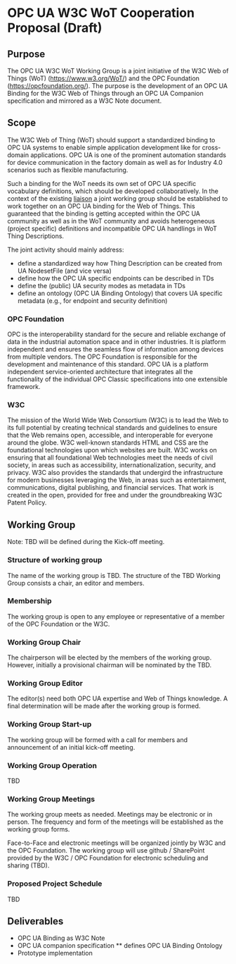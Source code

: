 # OPC UA W3C WoT Cooperation Proposal (Draft)

## Purpose 
The OPC UA W3C WoT Working Group is a joint initiative of the W3C Web of Things (WoT) (https://www.w3.org/WoT/) and the 
OPC Foundation (https://opcfoundation.org/). The purpose is the development of an OPC UA Binding 
for the W3C Web of Things through an OPC UA Companion specification and mirrored as a W3C Note document.

## Scope
The W3C Web of Thing (WoT) should support a standardized binding to OPC UA systems to enable simple application development like for cross-domain 
applications. OPC UA is one of the prominent automation standards for device communication in the factory domain as well as for Industry 4.0 
scenarios such as flexible manufacturing. 

Such a binding for the WoT needs its own set of OPC UA specific vocabulary definitions, which should be developed collaboratively. In the context of the existing [liaison](https://opcfoundation.org/news/opc-foundation-news/w3c-and-opcf-to-integrate-opc-ua-into-the-web-of-things/) a joint 
working group should be established to work together on an OPC UA binding for the Web of Things. This guaranteed that the binding is getting accepted within the OPC UA community as well as in the WoT community and avoids heterogeneous (project specific) definitions and incompatible OPC UA handlings in WoT Thing Descriptions.

The joint activity should mainly address:
* define a standardized way how Thing Description can be created from UA NodesetFile (and vice versa) 
* define how the OPC UA specific endpoints can be described in TDs
* define the (public) UA security modes as metadata in TDs
* define an ontology (OPC UA Binding Ontology) that covers UA specific metadata (e.g., for endpoint and security definition) 
 

### OPC Foundation
OPC is the interoperability standard for the secure and reliable exchange of data in the industrial automation 
space and in other industries. It is platform independent and ensures the seamless flow of information among devices 
from multiple vendors. The OPC Foundation is responsible for the development and maintenance of this standard. OPC UA is a platform 
independent service-oriented architecture that integrates all the functionality of the individual OPC Classic specifications into one 
extensible framework. 

### W3C
The mission of the World Wide Web Consortium (W3C) is to lead the Web to its full potential by creating technical standards 
and guidelines to ensure that the Web remains open, accessible, and interoperable for everyone around the globe. W3C well-known 
standards HTML and CSS are the foundational technologies upon which websites are built. W3C works on ensuring that all foundational 
Web technologies meet the needs of civil society, in areas such as accessibility, internationalization, security, and privacy. W3C also 
provides the standards that undergird the infrastructure for modern businesses leveraging the Web, in areas such as entertainment, 
communications, digital publishing, and financial services. That work is created in the open, provided for free and under the 
groundbreaking W3C Patent Policy. 


## Working Group 

Note: TBD will be defined during the Kick-off meeting. 

### Structure of working group
The name of the working group is TBD. The structure of the TBD Working Group consists a chair, an editor and members.

### Membership
The working group is open to any employee or representative of a member of the OPC Foundation or the W3C. 

### Working Group Chair 
The chairperson will be elected by the members of the working group. However, initially a provisional chairman will be nominated by the TBD. 

### Working Group Editor 
The editor(s) need both OPC UA expertise and Web of Things knowledge. A final determination will be made after the working group is formed.

### Working Group Start-up 
The working group will be formed with a call for members and announcement of an initial kick-off meeting.

### Working Group Operation 
TBD

### Working Group Meetings 

The working group meets as needed. Meetings may be electronic or in person. The frequency and form of the meetings will be established as the working group forms. 

Face-to-Face and electronic meetings will be organized jointly by W3C and the OPC Foundation. The working group will use github / SharePoint provided by the W3C / OPC Foundation for electronic scheduling and sharing (TBD).

### Proposed Project Schedule 
TBD


## Deliverables 
* OPC UA Binding as W3C Note
* OPC UA companion specification 
** defines OPC UA Binding Ontology
* Prototype implementation
